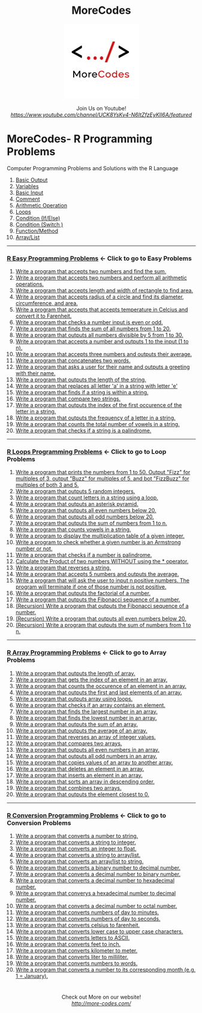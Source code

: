 <h1 align="center">MoreCodes</h1>
<p align="center"> 
  <img src="/morecodescir.png"/>
</p>

<p align="center">
Join Us on Youtube! <br/>
<i><u>https://www.youtube.com/channel/UCK8YsKv4-N6ItZfzEyKlI6A/featured</u></i>
</p>

#

# MoreCodes- R Programming Problems
Computer Programming Problems and Solutions with the R Language

1. <a href="https://github.com/ArjunAranetaCodes/MoreCodes-Rlang/blob/master/Basics1.r" target="_blank">Basic Output</a>
2. <a href="https://github.com/ArjunAranetaCodes/MoreCodes-Rlang/blob/master/Basics2.r" target="_blank">Variables</a>
3. <a href="https://github.com/ArjunAranetaCodes/MoreCodes-Rlang/blob/master/Basics3.r" target="_blank">Basic Input</a>
4. <a href="https://github.com/ArjunAranetaCodes/MoreCodes-Rlang/blob/master/Basics4.r" target="_blank">Comment</a>
5. <a href="https://github.com/ArjunAranetaCodes/MoreCodes-Rlang/blob/master/Basics5.r" target="_blank">Arithmetic Operation</a>
6. <a href="https://github.com/ArjunAranetaCodes/MoreCodes-Rlang/blob/master/Basics6.r" target="_blank">Loops</a>
7. <a href="https://github.com/ArjunAranetaCodes/MoreCodes-Rlang/blob/master/Basics7.r" target="_blank">Condition (If/Else)</a>
8. <a href="https://github.com/ArjunAranetaCodes/MoreCodes-Rlang/blob/master/Basics8.r" target="_blank">Condition (Switch )</a>
9. <a href="https://github.com/ArjunAranetaCodes/MoreCodes-Rlang/blob/master/Basics9.r" target="_blank">Function/Method</a>
10. <a href="https://github.com/ArjunAranetaCodes/MoreCodes-Rlang/blob/master/Basics10.r" target="_blank">Array/List</a>

- - - -
### [R Easy Programming Problems](Easy%20Problems/) <- Click to go to Easy Problems

1. <a href="https://github.com/ArjunAranetaCodes/MoreCodes-Rlang/blob/master/Easy%20Problems/problem1.r" target="_blank">Write a program that accepts two numbers and find the sum.</a>
2. <a href="https://github.com/ArjunAranetaCodes/MoreCodes-Rlang/blob/master/Easy%20Problems/problem2.r" target="_blank">Write a program that accepts two numbers and perform all arithmetic operations.</a>
3. <a href="https://github.com/ArjunAranetaCodes/MoreCodes-Rlang/blob/master/Easy%20Problems/problem3.r" target="_blank">Write a program that accepts length and width of rectangle to find area.</a>
4. <a href="https://github.com/ArjunAranetaCodes/MoreCodes-Rlang/blob/master/Easy%20Problems/problem4.r" target="_blank">Write a program that accepts radius of a circle and find its diameter, circumference, and area.</a>
5. <a href="https://github.com/ArjunAranetaCodes/MoreCodes-Rlang/blob/master/Easy%20Problems/problem5.r" target="_blank">Write a program that accepts that accepts temperature in Celcius and convert it to Farenheit.</a>
6. <a href="https://github.com/ArjunAranetaCodes/MoreCodes-Rlang/blob/master/Easy%20Problems/problem6.r" target="_blank">Write a program that checks a number input is even or odd.</a>
7. <a href="https://github.com/ArjunAranetaCodes/MoreCodes-Rlang/blob/master/Easy%20Problems/problem7.r" target="_blank">Write a program that finds the sum of all numbers from 1 to 20.</a>
8. <a href="https://github.com/ArjunAranetaCodes/MoreCodes-Rlang/blob/master/Easy%20Problems/problem8.r" target="_blank">Write a program that outputs all numbers divisible by 5 from 1 to 30.</a>
9. <a href="https://github.com/ArjunAranetaCodes/MoreCodes-Rlang/blob/master/Easy%20Problems/problem9.r" target="_blank">Write a program that accepts a number and outputs 1 to the input (1 to n).</a>
10. <a href="https://github.com/ArjunAranetaCodes/MoreCodes-Rlang/blob/master/Easy%20Problems/problem10.r" target="_blank">Write a program that accepts three numbers and outputs their average.</a>
11. <a href="https://github.com/ArjunAranetaCodes/MoreCodes-Rlang/blob/master/Easy%20Problems/problem11.r" target="_blank">Write a program that concatenates two words.</a>
12. <a href="https://github.com/ArjunAranetaCodes/MoreCodes-Rlang/blob/master/Easy%20Problems/problem12.r" target="_blank">Write a program that asks a user for their name and outputs a greeting with their name.</a>
13. <a href="https://github.com/ArjunAranetaCodes/MoreCodes-Rlang/blob/master/Easy%20Problems/problem13.r" target="_blank">Write a program that outputs the length of the string.</a>
14. <a href="https://github.com/ArjunAranetaCodes/MoreCodes-Rlang/blob/master/Easy%20Problems/problem14.r" target="_blank">Write a program that replaces all letter 'a' in a string with letter 'e'</a>
15. <a href="https://github.com/ArjunAranetaCodes/MoreCodes-Rlang/blob/master/Easy%20Problems/problem15.r" target="_blank">Write a program that finds if a string is within a string.</a>
16. <a href="https://github.com/ArjunAranetaCodes/MoreCodes-Rlang/blob/master/Easy%20Problems/problem16.r" target="_blank">Write a program that compare two strings.</a>
17. <a href="https://github.com/ArjunAranetaCodes/MoreCodes-Rlang/blob/master/Easy%20Problems/problem17.r" target="_blank">Write a program that outputs the index of the first occurence of the letter in a string.</a>
18. <a href="https://github.com/ArjunAranetaCodes/MoreCodes-Rlang/blob/master/Easy%20Problems/problem18.r" target="_blank">Write a program that outputs the frequency of a letter in a string.</a>
19. <a href="https://github.com/ArjunAranetaCodes/MoreCodes-Rlang/blob/master/Easy%20Problems/problem19.r" target="_blank">Write a program that counts the total number of vowels in a string.</a>
20. <a href="https://github.com/ArjunAranetaCodes/MoreCodes-Rlang/blob/master/Easy%20Problems/problem20.r" target="_blank">Write a program that checks if a string is a palindrome.</a>

- - - -
### [R Loops Programming Problems](Loops/) <- Click to go to Loop Problems

1. <a href="https://github.com/ArjunAranetaCodes/MoreCodes-Rlang/blob/master/Loops/problem1.r" target="_blank">Write a program that prints the numbers from 1 to 50. Output "Fizz" for multiples of 3, output "Buzz" for multiples of 5, and bot "FizzBuzz" for multiples of both 3 and 5.</a>
2. <a href="https://github.com/ArjunAranetaCodes/MoreCodes-Rlang/blob/master/Loops/problem2.r" target="_blank">Write a program that outputs 5 random integers.</a>
3. <a href="https://github.com/ArjunAranetaCodes/MoreCodes-Rlang/blob/master/Loops/problem3.r" target="_blank">Write a program that count letters in a string using a loop.</a>
4. <a href="https://github.com/ArjunAranetaCodes/MoreCodes-Rlang/blob/master/Loops/problem4.r" target="_blank">Write a program that outputs an asterisk pyramid.</a>
5. <a href="https://github.com/ArjunAranetaCodes/MoreCodes-Rlang/blob/master/Loops/problem5.r" target="_blank">Write a program that outputs all even numbers below 20.</a>
6. <a href="https://github.com/ArjunAranetaCodes/MoreCodes-Rlang/blob/master/Loops/problem6.r" target="_blank">Write a program that outputs all odd numbers below 20.</a>
7. <a href="https://github.com/ArjunAranetaCodes/MoreCodes-Rlang/blob/master/Loops/problem7.r" target="_blank">Write a program that outputs the sum of numbers from 1 to n.</a>
8. <a href="https://github.com/ArjunAranetaCodes/MoreCodes-Rlang/blob/master/Loops/problem8.r" target="_blank">Write a program that counts vowels in a string.</a>
9. <a href="https://github.com/ArjunAranetaCodes/MoreCodes-Rlang/blob/master/Loops/problem9.r" target="_blank">Write a program to display the multiplication table of a given integer.</a>
10. <a href="https://github.com/ArjunAranetaCodes/MoreCodes-Rlang/blob/master/Loops/problem10.r" target="_blank">Write a program to check whether a given number is an Armstrong number or not.</a>
11. <a href="https://github.com/ArjunAranetaCodes/MoreCodes-Rlang/blob/master/Loops/problem11.r" target="_blank">Write a program that checks if a number is palindrome.</a>
12. <a href="https://github.com/ArjunAranetaCodes/MoreCodes-Rlang/blob/master/Loops/problem12.r" target="_blank">Calculate the Product of two numbers WITHOUT using the * operator.</a>
13. <a href="https://github.com/ArjunAranetaCodes/MoreCodes-Rlang/blob/master/Loops/problem13.r" target="_blank">Write a program that reverses a string.</a>
14. <a href="https://github.com/ArjunAranetaCodes/MoreCodes-Rlang/blob/master/Loops/problem14.r" target="_blank">Write a program that accepts 5 numbers and outputs the average.</a>
15. <a href="https://github.com/ArjunAranetaCodes/MoreCodes-Rlang/blob/master/Loops/problem15.r" target="_blank">Write a program that will ask the user to input n positive numbers. The program will terminate if one of those number is not positive.</a>
16. <a href="https://github.com/ArjunAranetaCodes/MoreCodes-Rlang/blob/master/Loops/problem16.r" target="_blank">Write a program that outputs the factorial of a number.</a>
17. <a href="https://github.com/ArjunAranetaCodes/MoreCodes-Rlang/blob/master/Loops/problem17.r" target="_blank">Write a program that outputs the Fibonacci sequence of a number.</a>
18. <a href="https://github.com/ArjunAranetaCodes/MoreCodes-Rlang/blob/master/Loops/problem18.r" target="_blank">(Recursion) Write a program that outputs the Fibonacci sequence of a number.</a>
19. <a href="https://github.com/ArjunAranetaCodes/MoreCodes-Rlang/blob/master/Loops/problem19.r" target="_blank">(Recursion) Write a program that outputs all even numbers below 20.</a>
20. <a href="https://github.com/ArjunAranetaCodes/MoreCodes-Rlang/blob/master/Loops/problem20.r" target="_blank">(Recursion) Write a program that outputs the sum of numbers from 1 to n.</a>

- - - -
### [R Array Programming Problems](Arrays/) <- Click to go to Array Problems

1. <a href="https://github.com/ArjunAranetaCodes/MoreCodes-Rlang/blob/master/Arrays/problem1.r" target="_blank">Write a program that outputs the length of array.</a>
2. <a href="https://github.com/ArjunAranetaCodes/MoreCodes-Rlang/blob/master/Arrays/problem2.r" target="_blank">Write a program that gets the index of an element in an array.</a>
3. <a href="https://github.com/ArjunAranetaCodes/MoreCodes-Rlang/blob/master/Arrays/problem3.r" target="_blank">Write a program that counts the occurence of an element in an array.</a>
4. <a href="https://github.com/ArjunAranetaCodes/MoreCodes-Rlang/blob/master/Arrays/problem4.r" target="_blank">Write a program that outputs the first and last elements of an array.</a>
5. <a href="https://github.com/ArjunAranetaCodes/MoreCodes-Rlang/blob/master/Arrays/problem5.r" target="_blank">Write a program that outputs array using loops.</a>
6. <a href="https://github.com/ArjunAranetaCodes/MoreCodes-Rlang/blob/master/Arrays/problem6.r" target="_blank">Write a program that checks if an array contains an element.</a>
7. <a href="https://github.com/ArjunAranetaCodes/MoreCodes-Rlang/blob/master/Arrays/problem7.r" target="_blank">Write a program that finds the largest number in an array.</a>
8. <a href="https://github.com/ArjunAranetaCodes/MoreCodes-Rlang/blob/master/Arrays/problem8.r" target="_blank">Write a program that finds the lowest number in an array.</a>
9. <a href="https://github.com/ArjunAranetaCodes/MoreCodes-Rlang/blob/master/Arrays/problem9.r" target="_blank">Write a program that outputs the sum of an array.</a>
10. <a href="https://github.com/ArjunAranetaCodes/MoreCodes-Rlang/blob/master/Arrays/problem10.r" target="_blank">Write a program that outputs the average of an array.</a>
11. <a href="https://github.com/ArjunAranetaCodes/MoreCodes-Rlang/blob/master/Arrays/problem11.r" target="_blank">Write a program that reverses an array of integer values.</a>
12. <a href="https://github.com/ArjunAranetaCodes/MoreCodes-Rlang/blob/master/Arrays/problem12.r" target="_blank">Write a program that compares two arrays.</a>
13. <a href="https://github.com/ArjunAranetaCodes/MoreCodes-Rlang/blob/master/Arrays/problem13.r" target="_blank">Write a program that outputs all even numbers in an array.</a>
14. <a href="https://github.com/ArjunAranetaCodes/MoreCodes-Rlang/blob/master/Arrays/problem14.r" target="_blank">Write a program that outputs all odd numbers in an array.</a>
15. <a href="https://github.com/ArjunAranetaCodes/MoreCodes-Rlang/blob/master/Arrays/problem15.r" target="_blank">Write a program that copies values of an array to another array.</a>
16. <a href="https://github.com/ArjunAranetaCodes/MoreCodes-Rlang/blob/master/Arrays/problem16.r" target="_blank">Write a program that deletes an element in an array.</a>
17. <a href="https://github.com/ArjunAranetaCodes/MoreCodes-Rlang/blob/master/Arrays/problem17.r" target="_blank">Write a program that inserts an element in an array.</a>
18. <a href="https://github.com/ArjunAranetaCodes/MoreCodes-Rlang/blob/master/Arrays/problem18.r" target="_blank">Write a program that sorts an array in descending order.</a>
19. <a href="https://github.com/ArjunAranetaCodes/MoreCodes-Rlang/blob/master/Arrays/problem19.r" target="_blank">Write a program that combines two arrays.</a>
20. <a href="https://github.com/ArjunAranetaCodes/MoreCodes-Rlang/blob/master/Arrays/problem20.r" target="_blank">Write a program that outputs the element closest to 0.</a>

- - - - 
###  [R Conversion Programming Problems](Conversions/) <- Click to go to Conversion Problems

1. <a href="https://github.com/ArjunAranetaCodes/MoreCodes-Rlang/blob/master/Conversions/problem1.r" target="_blank">Write a program that converts a number to string.</a>
2. <a href="https://github.com/ArjunAranetaCodes/MoreCodes-Rlang/blob/master/Conversions/problem2.r" target="_blank">Write a program that converts a string to integer.</a>
3. <a href="https://github.com/ArjunAranetaCodes/MoreCodes-Rlang/blob/master/Conversions/problem3.r" target="_blank">Write a program that converts an integer to float.</a>
4. <a href="https://github.com/ArjunAranetaCodes/MoreCodes-Rlang/blob/master/Conversions/problem4.r" target="_blank">Write a program that converts a string to array/list.</a>
5. <a href="https://github.com/ArjunAranetaCodes/MoreCodes-Rlang/blob/master/Conversions/problem5.r" target="_blank">Write a program that converts an array/list to string.</a>
6. <a href="https://github.com/ArjunAranetaCodes/MoreCodes-Rlang/blob/master/Conversions/problem6.r" target="_blank">Write a program that converts a binary number to decimal number.</a>
7. <a href="https://github.com/ArjunAranetaCodes/MoreCodes-Rlang/blob/master/Conversions/problem7.r" target="_blank">Write a program that converts a decimal number to binary number.</a>
8. <a href="https://github.com/ArjunAranetaCodes/MoreCodes-Rlang/blob/master/Conversions/problem8.r" target="_blank">Write a program that converts a decimal number to hexadecimal number.</a>
9. <a href="https://github.com/ArjunAranetaCodes/MoreCodes-Rlang/blob/master/Conversions/problem9.r" target="_blank">Write a program that converys a hexadecimal number to decimal number.</a>
10. <a href="https://github.com/ArjunAranetaCodes/MoreCodes-Rlang/blob/master/Conversions/problem10.r" target="_blank">Write a program that converts a decimal number to octal number.</a>
11. <a href="https://github.com/ArjunAranetaCodes/MoreCodes-Rlang/blob/master/Conversions/problem11.r" target="_blank">Write a program that converts numbers of day to minutes.</a>
12. <a href="https://github.com/ArjunAranetaCodes/MoreCodes-Rlang/blob/master/Conversions/problem12.r" target="_blank">Write a program that converts numbers of day to seconds.</a>
13. <a href="https://github.com/ArjunAranetaCodes/MoreCodes-Rlang/blob/master/Conversions/problem13.r" target="_blank">Write a program that converts celsius to farenheit.</a>
14. <a href="https://github.com/ArjunAranetaCodes/MoreCodes-Rlang/blob/master/Conversions/problem14.r" target="_blank">Write a program that converts lower case to upper case characters.</a>
15. <a href="https://github.com/ArjunAranetaCodes/MoreCodes-Rlang/blob/master/Conversions/problem15.r" target="_blank">Write a program that converts letters to ASCII.</a>
16. <a href="https://github.com/ArjunAranetaCodes/MoreCodes-Rlang/blob/master/Conversions/problem16.r" target="_blank">Write a program that converts feet to inch.</a>
17. <a href="https://github.com/ArjunAranetaCodes/MoreCodes-Rlang/blob/master/Conversions/problem17.r" target="_blank">Write a program that converts kilometer to meter.</a>
18. <a href="https://github.com/ArjunAranetaCodes/MoreCodes-Rlang/blob/master/Conversions/problem18.r" target="_blank">Write a program that converts liter to milliliter.</a>
19. <a href="https://github.com/ArjunAranetaCodes/MoreCodes-Rlang/blob/master/Conversions/problem19.r" target="_blank">Write a program that converts numbers to words.</a>
20. <a href="https://github.com/ArjunAranetaCodes/MoreCodes-Rlang/blob/master/Conversions/problem20.r" target="_blank">Write a program that converts a number to its corresponding month (e.g. 1 = January).</a>

#

<p align="center">
Check out More on our website! <br/>
<i><u>http://more-codes.com/</u></i>
</p>
